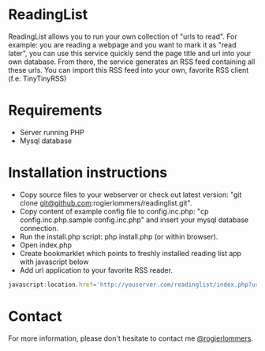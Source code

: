 ReadingList
===========

ReadingList allows you to run your own collection of "urls to read". For example: you are reading a webpage and you want to mark it as "read later", you can use this service quickly send the page title and url into your own database. From there, the service generates an RSS feed containing all these urls. You can import this RSS feed into your own, favorite RSS client (f.e. TinyTinyRSS)

Requirements
============
* Server running PHP
* Mysql database

Installation instructions
=========================
* Copy source files to your webserver or check out latest version: "git clone git@github.com:rogierlommers/readinglist.git".
* Copy content of example config file to config.inc.php: "cp config.inc.php.sample config.inc.php" and insert your mysql database connection.
* Run the install.php script: php install.php (or within browser).
* Open index.php
* Create bookmarklet which points to freshly installed reading list app with javascript below
* Add url application to your favorite RSS reader.

```javascript
javascript:location.href='http://youserver.com/readinglist/index.php?url='+encodeURIComponent(window.location.href)+'&title='+encodeURIComponent(document.title)
```

Contact
=======
For more information, please don't hesitate to contact me [@rogierlommers](https://twitter.com/rogierlommers).

